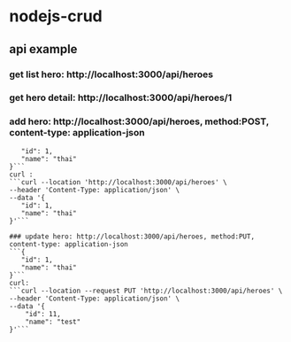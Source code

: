 # nodejs-crud

## api example

### get list hero: http://localhost:3000/api/heroes

### get hero detail: http://localhost:3000/api/heroes/1

### add hero:  http://localhost:3000/api/heroes, method:POST, content-type: application-json
```{
   "id": 1,
   "name": "thai"
}```
curl :
```curl --location 'http://localhost:3000/api/heroes' \
--header 'Content-Type: application/json' \
--data '{
   "id": 1,
   "name": "thai"
}'```

### update hero: http://localhost:3000/api/heroes, method:PUT, content-type: application-json
```{
   "id": 1,
   "name": "thai"
}```
curl:
```curl --location --request PUT 'http://localhost:3000/api/heroes' \
--header 'Content-Type: application/json' \
--data '{
    "id": 11,
    "name": "test"
}'```
 
